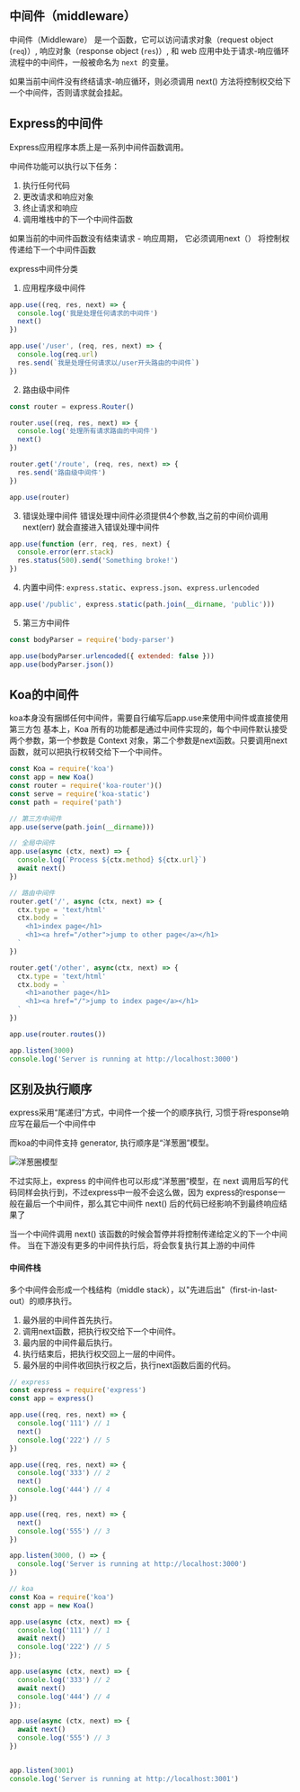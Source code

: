 ## 中间件（middleware）

中间件（Middleware） 是一个函数，它可以访问请求对象（request object (`req`)）, 响应对象（response object (`res`)）, 和 web 应用中处于请求-响应循环流程中的中间件，一般被命名为 `next `的变量。

如果当前中间件没有终结请求-响应循环，则必须调用 next() 方法将控制权交给下一个中间件，否则请求就会挂起。

## Express的中间件

Express应用程序本质上是一系列中间件函数调用。

中间件功能可以执行以下任务：
1. 执行任何代码
2. 更改请求和响应对象
3. 终止请求和响应
4. 调用堆栈中的下一个中间件函数

如果当前的中间件函数没有结束请求 - 响应周期， 它必须调用next（） 将控制权传递给下一个中间件函数

express中间件分类
1. 应用程序级中间件

```js
app.use((req, res, next) => {
  console.log('我是处理任何请求的中间件')
  next()
})

app.use('/user', (req, res, next) => {
  console.log(req.url)
  res.send(`我是处理任何请求以/user开头路由的中间件`)
})
```

2. 路由级中间件

```js
const router = express.Router()

router.use((req, res, next) => {
  console.log('处理所有请求路由的中间件')
  next()
})

router.get('/route', (req, res, next) => {
  res.send('路由级中间件')
})

app.use(router)
```

3. 错误处理中间件
错误处理中间件必须提供4个参数,当之前的中间价调用 next(err) 就会直接进入错误处理中间件

```js
app.use(function (err, req, res, next) {
  console.error(err.stack)
  res.status(500).send('Something broke!')
})
```

4. 内置中间件: `express.static`、`express.json`、`express.urlencoded`

```js
app.use('/public', express.static(path.join(__dirname, 'public')))
```

5. 第三方中间件

```js
const bodyParser = require('body-parser')

app.use(bodyParser.urlencoded({ extended: false }))
app.use(bodyParser.json())
```

## Koa的中间件

koa本身没有捆绑任何中间件，需要自行编写后app.use来使用中间件或直接使用第三方包
基本上，Koa 所有的功能都是通过中间件实现的，每个中间件默认接受两个参数，第一个参数是 Context 对象，第二个参数是next函数。只要调用next函数，就可以把执行权转交给下一个中间件。

```js
const Koa = require('koa')
const app = new Koa()
const router = require('koa-router')()
const serve = require('koa-static')
const path = require('path')

// 第三方中间件
app.use(serve(path.join(__dirname)))

// 全局中间件
app.use(async (ctx, next) => {
  console.log(`Process ${ctx.method} ${ctx.url}`)
  await next()
})

// 路由中间件
router.get('/', async (ctx, next) => {
  ctx.type = 'text/html'
  ctx.body = `
    <h1>index page</h1>
    <h1><a href="/other">jump to other page</a></h1>
  `
})

router.get('/other', async(ctx, next) => {
  ctx.type = 'text/html'
  ctx.body = `
    <h1>another page</h1>
    <h1><a href="/">jump to index page</a></h1>   
  `
})

app.use(router.routes())

app.listen(3000)
console.log('Server is running at http://localhost:3000')
```

## 区别及执行顺序

express采用“尾递归”方式，中间件一个接一个的顺序执行, 习惯于将response响应写在最后一个中间件中

而koa的中间件支持 generator, 执行顺序是“洋葱圈”模型。

![洋葱圈模型](https://segmentfault.com/img/remote/1460000016386743?w=478&h=435)

不过实际上，express 的中间件也可以形成“洋葱圈”模型，在 next 调用后写的代码同样会执行到，不过express中一般不会这么做，因为 express的response一般在最后一个中间件，那么其它中间件 next() 后的代码已经影响不到最终响应结果了

当一个中间件调用 next() 该函数的时候会暂停并将控制传递给定义的下一个中间件。
当在下游没有更多的中间件执行后，将会恢复执行其上游的中间件

#### 中间件栈
多个中间件会形成一个栈结构（middle stack），以"先进后出"（first-in-last-out）的顺序执行。
1. 最外层的中间件首先执行。
2. 调用next函数，把执行权交给下一个中间件。
3. 最内层的中间件最后执行。
4. 执行结束后，把执行权交回上一层的中间件。
5. 最外层的中间件收回执行权之后，执行next函数后面的代码。

```js
// express
const express = require('express')
const app = express()

app.use((req, res, next) => {
  console.log('111') // 1
  next()
  console.log('222') // 5
})

app.use((req, res, next) => {
  console.log('333') // 2
  next()
  console.log('444') // 4
})

app.use((req, res, next) => {
  next()
  console.log('555') // 3
})

app.listen(3000, () => {
  console.log('Server is running at http://localhost:3000')
})
```

```js
// koa
const Koa = require('koa')
const app = new Koa()

app.use(async (ctx, next) => {
  console.log('111') // 1
  await next()
  console.log('222') // 5
});

app.use(async (ctx, next) => {
  console.log('333') // 2
  await next()
  console.log('444') // 4
});

app.use(async (ctx, next) => {
  await next()
  console.log('555') // 3
})


app.listen(3001)
console.log('Server is running at http://localhost:3001')
```
